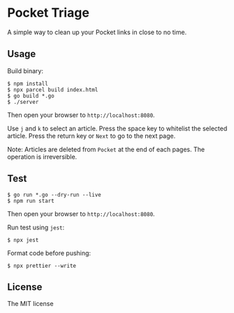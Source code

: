# Pocket Triage

A simple way to clean up your Pocket links in close to no time.

## Usage

Build binary:

    $ npm install
    $ npx parcel build index.html
    $ go build *.go
    $ ./server

Then open your browser to `http://localhost:8080`.

Use `j` and `k` to select an article. Press the space key to whitelist the selected article. Press the return key or `Next` to go to the next page.

Note: Articles are deleted from `Pocket` at the end of each pages. The operation is irreversible.

## Test

    $ go run *.go --dry-run --live
    $ npm run start

Then open your browser to `http://localhost:8080`.

Run test using `jest`:

    $ npx jest

Format code before pushing:

    $ npx prettier --write

## License

The MIT license
